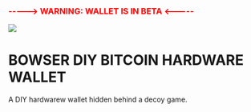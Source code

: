 <p align="center">
<h3 style="color:red">-----> WARNING: WALLET IS IN BETA <-----</h3>

<img src="https://i.imgur.com/PJXob0B.png" />
</p>

<h1>BOWSER DIY BITCOIN HARDWARE WALLET</h1>
A DIY hardwarew wallet hidden behind a decoy game.

